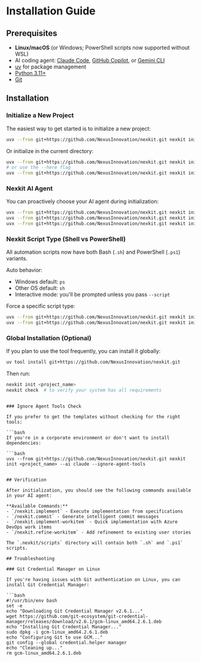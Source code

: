 # Installation Guide

## Prerequisites

- **Linux/macOS** (or Windows; PowerShell scripts now supported without WSL)
- AI coding agent: [Claude Code](https://www.anthropic.com/claude-code), [GitHub Copilot](https://code.visualstudio.com/), or [Gemini CLI](https://github.com/google-gemini/gemini-cli)
- [uv](https://docs.astral.sh/uv/) for package management
- [Python 3.11+](https://www.python.org/downloads/)
- [Git](https://git-scm.com/downloads)

## Installation

### Initialize a New Project

The easiest way to get started is to initialize a new project:

```bash
uvx --from git+https://github.com/NexusInnovation/nexkit.git nexkit init <PROJECT_NAME>
```

Or initialize in the current directory:

```bash
uvx --from git+https://github.com/NexusInnovation/nexkit.git nexkit init .
# or use the --here flag
uvx --from git+https://github.com/NexusInnovation/nexkit.git nexkit init --here
```

### Nexkit AI Agent

You can proactively choose your AI agent during initialization:

```bash
uvx --from git+https://github.com/NexusInnovation/nexkit.git nexkit init <project_name> --ai claude
uvx --from git+https://github.com/NexusInnovation/nexkit.git nexkit init <project_name> --ai gemini
uvx --from git+https://github.com/NexusInnovation/nexkit.git nexkit init <project_name> --ai copilot
```

### Nexkit Script Type (Shell vs PowerShell)

All automation scripts now have both Bash (`.sh`) and PowerShell (`.ps1`) variants.

Auto behavior:
- Windows default: `ps`
- Other OS default: `sh`
- Interactive mode: you'll be prompted unless you pass `--script`

Force a specific script type:
```bash
uvx --from git+https://github.com/NexusInnovation/nexkit.git nexkit init <project_name> --script sh
uvx --from git+https://github.com/NexusInnovation/nexkit.git nexkit init <project_name> --script ps
```

### Global Installation (Optional)

If you plan to use the tool frequently, you can install it globally:

```bash
uv tool install git+https://github.com/NexusInnovation/nexkit.git
```

Then run:
```bash
nexkit init <project_name>
nexkit check  # to verify your system has all requirements
```
```

### Ignore Agent Tools Check

If you prefer to get the templates without checking for the right tools:

```bash
If you're in a corporate environment or don't want to install dependencies:

```bash
uvx --from git+https://github.com/NexusInnovation/nexkit.git nexkit init <project_name> --ai claude --ignore-agent-tools
```
```

## Verification

After initialization, you should see the following commands available in your AI agent:

**Available Commands:**
- `/nexkit.implement` - Execute implementation from specifications
- `/nexkit.commit` - Generate intelligent commit messages
- `/nexkit.implement-workitem` - Quick implementation with Azure DevOps work items
- `/nexkit.refine-workitem` - Add refinement to existing user stories

The `.nexkit/scripts` directory will contain both `.sh` and `.ps1` scripts.

## Troubleshooting

### Git Credential Manager on Linux

If you're having issues with Git authentication on Linux, you can install Git Credential Manager:

```bash
#!/usr/bin/env bash
set -e
echo "Downloading Git Credential Manager v2.6.1..."
wget https://github.com/git-ecosystem/git-credential-manager/releases/download/v2.6.1/gcm-linux_amd64.2.6.1.deb
echo "Installing Git Credential Manager..."
sudo dpkg -i gcm-linux_amd64.2.6.1.deb
echo "Configuring Git to use GCM..."
git config --global credential.helper manager
echo "Cleaning up..."
rm gcm-linux_amd64.2.6.1.deb
```
